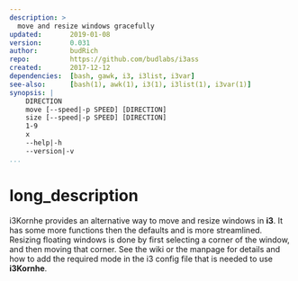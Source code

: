 ```yaml
---
description: >
  move and resize windows gracefully
updated:       2019-01-08
version:       0.031
author:        budRich
repo:          https://github.com/budlabs/i3ass
created:       2017-12-12
dependencies:  [bash, gawk, i3, i3list, i3var]
see-also:      [bash(1), awk(1), i3(1), i3list(1), i3var(1)]
synopsis: |
    DIRECTION
    move [--speed|-p SPEED] [DIRECTION]
    size [--speed|-p SPEED] [DIRECTION]
    1-9
    x
    --help|-h
    --version|-v
...
```


# long_description

i3Kornhe provides an alternative way to move and resize windows in **i3**.
It has some more functions then the defaults and is more streamlined.
Resizing floating windows is done by first selecting a corner of the window, 
and then moving that corner. See the wiki or the manpage for details and how
to add the required mode in the i3 config file that is needed to use **i3Kornhe**.
